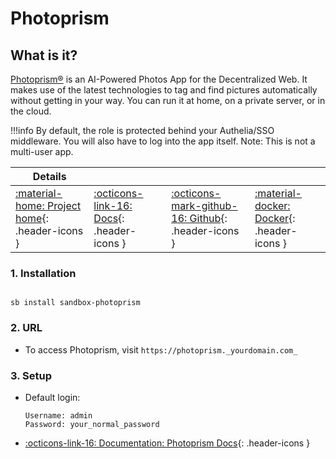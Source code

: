# Photoprism

## What is it?

[Photoprism®](https://photoprism.app/) is an AI-Powered Photos App for the Decentralized Web. It makes use of the latest technologies to tag and find pictures automatically without getting in your way. You can run it at home, on a private server, or in the cloud.

!!!info
    By default, the role is protected behind your Authelia/SSO middleware. You will also have to log into the app itself. Note: This is not a multi-user app.

| Details     |             |             |             |
|-------------|-------------|-------------|-------------|
| [:material-home: Project home](https://photoprism.app/){: .header-icons } | [:octicons-link-16: Docs](https://docs.photoprism.app/){: .header-icons } | [:octicons-mark-github-16: Github](https://github.com/photoprism/photoprism){: .header-icons } | [:material-docker: Docker](https://hub.docker.com/r/photoprism/photoprism){: .header-icons }|

### 1. Installation

``` shell

sb install sandbox-photoprism

```

### 2. URL

- To access Photoprism, visit `https://photoprism._yourdomain.com_`

### 3. Setup

- Default login:

  ``` { .yaml}
  Username: admin
  Password: your_normal_password
  ```

- [:octicons-link-16: Documentation: Photoprism Docs](https://docs.photoprism.app/){: .header-icons }
